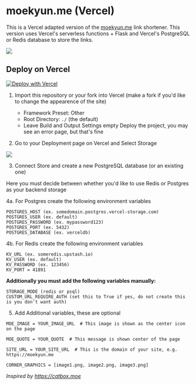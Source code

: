 # moekyun.me (Vercel) 
This is a Vercel adapted version of the [moekyun.me](https://moekyun.me) link shortener. This version uses Vercel's serverless functions + Flask and Vercel's PostgreSQL or Redis database to store the links.

<img src="https://files.catbox.moe/8lgla6.png"/>

## Deploy on Vercel
[![Deploy with Vercel](https://vercel.com/button)](https://vercel.com/new)

1. Import this repository or your fork into Vercel (make a fork if you'd like to change the appearence of the site)
    - Framework Preset: Other
    - Root Directory: `./` (the default)
    - Leave Build and Output Settings empty
Deploy the project, you may see an error page, but that's fine

2. Go to your Deployment page on Vercel and Select Storage

<img src="https://files.catbox.moe/4ix7zf.png" />

3. Connect Store and create a new PostgreSQL database (or an existing one)

Here you must decide between whether you'd like to use Redis or Postgres as your backend storage

4a. For Postgres create the following environment variables
```
POSTGRES_HOST (ex. somedomain.postgres.vercel-storage.com)
POSTGRES_USER (ex. default)
POSTGRES_PASSWORD (ex. mypassword123)
POSTGRES_PORT (ex. 5432)
POSTGRES_DATABASE (ex. verceldb)
```

4b. For Redis create the following environment variables
```
KV_URL (ex. someredis.upstash.io)
KV_USER (ex. default)
KV_PASSWORD (ex. 123456)
KV_PORT = 41891
```

**Additionally you must add the following variables manually:**

```
STORAGE_MODE (redis or psql)
CUSTOM_URL_REQUIRE_AUTH (set this to True if yes, do not create this is you don't want auth)
```

5. Add Additional variables, these are optional
```
MOE_IMAGE = YOUR_IMAGE_URL  # This image is shown as the center icon on the page

MOE_QUOTE = YOUR_QUOTE  # This message is shown center of the page

SITE_URL = YOUR_SITE_URL  # This is the domain of your site, e.g. https://moekyun.me

CORNER_GRAPHICS = [image1.png, image2.png, image3.png]
```


*Inspired by https://catbox.moe*